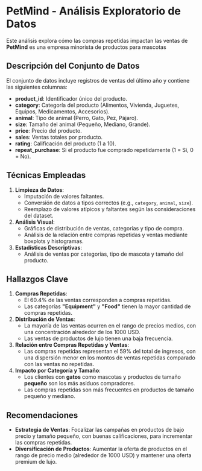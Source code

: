 # PetMind - Análisis Exploratorio de Datos
 Este análisis explora cómo las compras repetidas impactan las ventas de **PetMind** es una empresa minorista de productos para mascotas

## Descripción del Conjunto de Datos
El conjunto de datos incluye registros de ventas del último año y contiene las siguientes columnas:
- **product_id**: Identificador único del producto.
- **category**: Categoría del producto (Alimentos, Vivienda, Juguetes, Equipos, Medicamentos, Accesorios).
- **animal**: Tipo de animal (Perro, Gato, Pez, Pájaro).
- **size**: Tamaño del animal (Pequeño, Mediano, Grande).
- **price**: Precio del producto.
- **sales**: Ventas totales por producto.
- **rating**: Calificación del producto (1 a 10).
- **repeat_purchase**: Si el producto fue comprado repetidamente (1 = Sí, 0 = No).

## Técnicas Empleadas
1. **Limpieza de Datos**: 
   - Imputación de valores faltantes.
   - Conversión de datos a tipos correctos (e.g., `category`, `animal`, `size`).
   - Reemplazo de valores atípicos y faltantes según las consideraciones del dataset.
2. **Análisis Visual**: 
   - Gráficas de distribución de ventas, categorías y tipo de compra.
   - Análisis de la relación entre compras repetidas y ventas mediante boxplots y histogramas.
3. **Estadísticas Descriptivas**: 
   - Análisis de ventas por categorías, tipo de mascota y tamaño del producto.

## Hallazgos Clave
1. **Compras Repetidas**:
   - El 60.4% de las ventas corresponden a compras repetidas.
   - Las categorías **"Equipment"** y **"Food"** tienen la mayor cantidad de compras repetidas.
2. **Distribución de Ventas**:
   - La mayoría de las ventas ocurren en el rango de precios medios, con una concentración alrededor de los 1000 USD.
   - Las ventas de productos de lujo tienen una baja frecuencia.
3. **Relación entre Compras Repetidas y Ventas**:
   - Las compras repetidas representan el 59% del total de ingresos, con una dispersión menor en los montos de ventas repetidas comparado con las ventas no repetidas.
4. **Impacto por Categoría y Tamaño**:
   - Los clientes con **gatos** como mascotas y productos de tamaño **pequeño** son los más asiduos compradores.
   - Las compras repetidas son más frecuentes en productos de tamaño pequeño y mediano.

## Recomendaciones
- **Estrategia de Ventas**: Focalizar las campañas en productos de bajo precio y tamaño pequeño, con buenas calificaciones, para incrementar las compras repetidas.
- **Diversificación de Productos**: Aumentar la oferta de productos en el rango de precio medio (alrededor de 1000 USD) y mantener una oferta premium de lujo.
